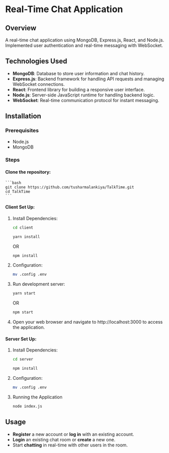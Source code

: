 # Real-Time Chat Application

## Overview
A real-time chat application using MongoDB, Express.js, React, and Node.js. Implemented user authentication and real-time messaging with WebSocket.

## Technologies Used
- **MongoDB**: Database to store user information and chat history.
- **Express.js**: Backend framework for handling API requests and managing WebSocket connections.
- **React**: Frontend library for building a responsive user interface.
- **Node.js**: Server-side JavaScript runtime for handling backend logic.
- **WebSocket**: Real-time communication protocol for instant messaging.

## Installation

### Prerequisites
- Node.js
- MongoDB

### Steps

#### Clone the repository:
    ```bash
    git clone https://github.com/tusharmalankiya/TalkTime.git
    cd TalkTime
    ```
#### Client Set Up:
1. Install Dependencies:

    ```bash
    cd client
    ```

    ```bash
    yarn install
    ```
    OR

    ```bash
    npm install
    ```
2. Configuration:

    ```bash
    mv .config .env
    ```
    
3. Run development server:

    ```bash
    yarn start
    ```
    OR
    ```bash
    npm start
    ```
4. Open your web browser and navigate to http://localhost:3000 to access the application.


#### Server Set Up:
1. Install Dependencies:

    ```bash
    cd server
    ```

    ```bash
    npm install
    ```

2. Configuration:

    ```bash
    mv .config .env
    ```

3. Running the Application

    ```bash
    node index.js
    ```

## Usage
- **Register** a new account or **log in** with an existing account.
- **Login** an existing chat room or **create** a new one.
- Start **chatting** in real-time with other users in the room.


    



